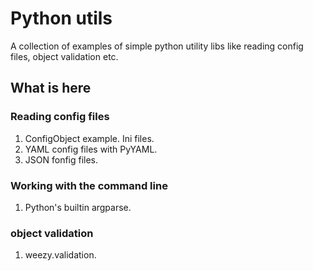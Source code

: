 # Python utils #

A collection of examples of simple python utility libs like reading config
files, object validation etc.

## What is here ##

### Reading config files ###

 1. ConfigObject example. Ini files.
 2. YAML config files with PyYAML.
 3. JSON fonfig files.

### Working with the command line ###

 1. Python's builtin argparse.


### object validation ###

 1. weezy.validation.


